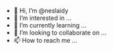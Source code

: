 - 👋 Hi, I’m @neslaidy
- 👀 I’m interested in ...
- 🌱 I’m currently learning ...
- 💞️ I’m looking to collaborate on ...
- 📫 How to reach me ...

<!---
neslaidy/neslaidy is a ✨ special ✨ repository because its `README.md` (this file) appears on your GitHub profile.
You can click the Preview link to take a look at your changes.
--->
